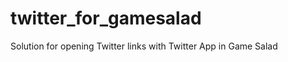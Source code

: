 twitter_for_gamesalad
=====================

Solution for opening Twitter links with Twitter App in Game Salad
